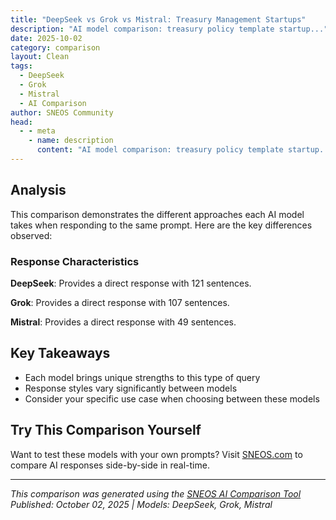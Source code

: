 ```yaml
---
title: "DeepSeek vs Grok vs Mistral: Treasury Management Startups"
description: "AI model comparison: treasury policy template startup..."
date: 2025-10-02
category: comparison
layout: Clean
tags:
  - DeepSeek
  - Grok
  - Mistral
  - AI Comparison
author: SNEOS Community
head:
  - - meta
    - name: description
      content: "AI model comparison: treasury policy template startup..."
---
```


<ChatComparison
  title="DeepSeek vs Grok vs Mistral: Treasury Management Startups"
  prompt="treasury policy template startup"
  :responses='{
    "DeepSeek": "Of course. Here is a comprehensive Treasury Policy Template designed specifically for a startup. It\u0027s structured to be scalable, starting with foundational principles and evolving as the company grows.\n\n### **Important Disclaimer**\nThis template is for informational purposes only and does not constitute legal or financial advice. You should consult with a qualified financial advisor and legal counsel to tailor a policy that fits your specific jurisdiction and business model.\n\n---\n\n## **[Your Startup Name] - Treasury Policy**\n\n**Effective Date:** [Date]\n**Policy Owner:** [CFO/Head of Finance/CEO]\n**Approved By:** [Board of Directors/CEO]\n\n### **1.0 Purpose and Objectives**\n\nThe purpose of this Treasury Policy is to establish a formal framework for managing the financial assets and liabilities of [Your Startup Name]. The primary objectives are to:\n\n*   **Ensure Liquidity:** Maintain sufficient cash and credit facilities to meet all operational and strategic funding requirements.\n*   **Preserve Capital:** Protect the company\u0027s capital from undue financial risk, including fraud, counterparty failure, and market volatility.\n*   **Optimize Returns:** Maximize the return on idle cash within the constraints of safety and liquidity.\n*   **Mitigate Financial Risk:** Identify, assess, and manage key financial risks, including foreign exchange, interest rate, and credit risk.\n*   **Ensure Compliance:** Maintain compliance with all relevant laws, regulations, and internal controls.\n*   **Support Strategic Goals:** Provide a stable and predictable financial foundation to support the company\u0027s growth and strategic initiatives.\n\n### **2.0 Scope**\n\nThis policy applies to all cash, cash equivalents, short-term investments, debt, and financial risk management activities of [Your Startup Name] and its subsidiaries.\n\n### **3.0 Roles and Responsibilities**\n\n*   **Board of Directors:** Has ultimate responsibility for overseeing the company\u0027s financial health. Must review and approve this policy at least annually.\n*   **CEO/CFO:** Has primary responsibility for the implementation and execution of this policy. Authorizes transactions within the limits defined herein.\n*   **Finance Team:** Responsible for the day-to-day execution of treasury operations, including cash positioning, reconciliation, and reporting.\n*   **All Employees:** Must adhere to internal controls, especially those related to expense reporting and corporate card usage.\n\n### **4.0 Cash Management**\n\n#### 4.1 Bank Accounts\n*   All bank accounts must be opened in the name of [Your Startup Name].\n*   Account opening and closing require written approval from the [CFO/CEO].\n*   Primary operating accounts will be held with [e.g., SVB, Mercury, Brex, J.P. Morgan] or other reputable, well-capitalized institutions.\n*   A centralized bank account structure will be maintained to optimize cash pooling and visibility.\n\n#### 4.2 Cash Flow Forecasting\n*   A rolling 13-week cash flow forecast will be maintained and updated weekly.\n*   A long-term (12-18 month) cash flow forecast will be maintained and updated monthly.\n*   The CFO is responsible for presenting the forecast to the executive team and board.\n\n#### 4.3 Liquidity Buffer\n*   The company will maintain a minimum liquidity buffer equivalent to **[3-6] months of projected operating burn rate** in cash or cash equivalents.\n*   The target buffer amount is **[$X]** and will be reviewed quarterly.\n\n### **5.0 Investment Policy**\n\nThe primary goal for investing idle cash is the preservation of capital and maintenance of liquidity. Return on investment is a secondary objective.\n\n#### 5.1 Permissible Investments\n*   **Tier 1 (Highest Safety \u0026 Liquidity):**\n    *   FDIC/NCUA insured demand deposit accounts (up to insured limits).\n    *   U.S. Treasury bills, notes, and bonds.\n    *   Prime money market funds investing exclusively in U.S. government securities.\n*   **Tier 2 (Diversified Safety - requires CFO approval):**\n    *   High-quality commercial paper (rated A-1/P-1 or better).\n    *   Certificates of Deposit (CDs) from top-tier U.S. banks.\n    *   **Note for Startups:** Initially, the policy may restrict all investments to **Tier 1 only** until a larger treasury portfolio is established.\n\n#### 5.2 Prohibited Investments\nThe company is expressly prohibited from investing in:\n*   Equity securities (stocks)\n*   High-yield (junk) bonds\n*   Cryptocurrencies or other digital assets (for treasury purposes)\n*   Derivatives or speculative instruments\n*   Any investment with a maturity greater than **24 months**.\n\n### **6.0 Debt and Financing Management**\n\n*   The company\u0027s debt strategy is to maintain financial flexibility and secure cost-effective funding for growth.\n*   Any new debt commitment, line of credit, or financing arrangement exceeding **[$50,000]** requires prior approval from the Board of Directors.\n*   The company will target a debt-to-equity ratio of no more than **[e.g., 0.5:1]**.\n\n### **7.0 Payment Authorization and Controls**\n\n#### 7.1 Approval Matrix\nAll disbursements require approval based on the following thresholds:\n\n| Payment Amount | Required Approver(s) |\n| :--- | :--- |\n| Up to $5,000 | Manager |\n| $5,001 - $25,000 | Director / VP |\n| $25,001 - $100,000 | CFO |\n| Over $100,000 | CEO \u0026 Board of Directors |\n\n#### 7.2 Segregation of Duties\n*   The individual initiating a payment request shall not be the same individual approving the payment.\n*   Bank account reconciliations shall be performed by someone not involved in the payment initiation or approval process.\n\n### **8.0 Financial Risk Management**\n\n#### 8.1 Counterparty Risk (Bank/Custodian Risk)\n*   No more than **50%** of the company\u0027s total cash and investments shall be held with a single financial institution.\n*   All banking partners must be well-capitalized (e.g., minimum credit rating of [e.g., A-] from a major rating agency, if applicable).\n\n#### 8.2 Foreign Exchange (FX) Risk\n*   *(If applicable)* The company will natural hedge FX risk where possible by matching revenue and expense currencies.\n*   Any hedging of material FX exposure (e.g., \u003E$100,000) requires prior approval from the CFO and a documented strategy.\n\n#### 8.3 Interest Rate Risk\n*   Given the short-term nature of permissible investments, interest rate risk is considered low and will be monitored by the CFO.\n\n#### 8.4 Fraud Risk\n*   All electronic payment protocols (e.g., ACH, wire transfers) must use dual-factor authentication.\n*   Positive pay services will be utilized where available.\n\n### **9.0 Corporate Card and Expense Policy**\n\n*   All corporate cardholders must adhere to the separate **[Company Name] Expense Reimbursement Policy**.\n*   Personal expenses are strictly prohibited on corporate cards.\n*   Expenses must be reported and reconciled within **[30 days]**.\n\n### **10.0 Reporting and Review**\n\n*   **Daily:** Cash position report to the CFO/CEO.\n*   **Weekly:** Updated 13-week cash flow forecast.\n*   **Monthly:** Treasury report to the Board including:\n    *   Cash and investment balances.\n    *   Cash burn rate and runway.\n    *   Compliance with this policy.\n    *   Status of key treasury initiatives.\n\nThis Treasury Policy shall be formally reviewed and re-approved by the Board of Directors at least **annually**, or more frequently if business conditions change significantly.\n\n---\n\n### **Getting Started: A Phased Approach for Your Startup**\n\n1.  **Phase 1: Survival (Pre-Seed/Seed)**\n    *   **Focus:** Don\u0027t run out of cash.\n    *   **Actions:** Open one main operating account. Implement the *Payment Authorization Matrix* (even if it\u0027s just Founder approval for everything). Start a simple weekly cash forecast in a spreadsheet. **This policy itself is a huge step forward.**\n\n2.  **Phase 2: Stability (Series A)**\n    *   **Focus:** Build processes and controls.\n    *   **Actions:** Formalize this policy with your board. Open a second bank account for redundancy. Start investing idle cash in Tier 1 instruments (e.g., Treasury money market funds). Implement an expense management tool (like Ramp, Brex, or Expensify).\n\n3.  **Phase 3: Scale (Series B and Beyond)**\n    *   **Focus:** Optimize and professionalize.\n    *   **Actions:** Consider a multi-bank structure with cash concentration. Explore more sophisticated investment options (Tier 2). Formalize FX hedging if international expansion occurs. Potentially hire a dedicated Treasury Manager.",
    "Grok": "Creating a treasury policy for a startup is an essential step to manage financial resources effectively, ensure liquidity, mitigate risks, and comply with regulatory requirements. Below is a **Treasury Policy Template** tailored for a startup. You can customize it based on your startup\u0027s specific needs, industry, size, and financial strategy.\n\n---\n\n# Treasury Policy for [Startup Name]\n\n**Effective Date**: [Insert Date]  \n**Last Revised**: [Insert Date]  \n**Approved By**: [Board of Directors/CEO/CFO Name]\n\n---\n\n## 1. Purpose\nThe purpose of this Treasury Policy is to establish a framework for the management of [Startup Name]\u0027s financial resources, including cash, investments, debt, and financial risks. This policy aims to ensure the company\u0027s liquidity, safeguard assets, optimize returns on idle funds, and comply with applicable laws and regulations.\n\n---\n\n## 2. Scope\nThis policy applies to all financial activities related to cash management, investments, banking relationships, debt management, and foreign exchange (if applicable) conducted by [Startup Name]. It covers all employees, contractors, and third parties involved in financial decision-making or transactions on behalf of the company.\n\n---\n\n## 3. Objectives\nThe treasury function at [Startup Name] will focus on the following objectives:\n- **Liquidity Management**: Ensuring sufficient cash is available to meet operational and strategic needs.\n- **Risk Mitigation**: Minimizing financial risks, including currency, interest rate, and counterparty risks.\n- **Cost Efficiency**: Optimizing banking fees, transaction costs, and funding costs.\n- **Asset Protection**: Safeguarding the company\u0027s financial assets through prudent investment and cash management practices.\n- **Regulatory Compliance**: Adhering to relevant laws, tax regulations, and accounting standards.\n\n---\n\n## 4. Roles and Responsibilities\n### 4.1 Treasury Oversight\n- The [CFO/Finance Lead/Founder] is responsible for overseeing the treasury function and ensuring compliance with this policy.\n- Major financial decisions (e.g., investments above [specific threshold], borrowing, or foreign exchange transactions) must be approved by [Board of Directors/CEO/CFO].\n\n### 4.2 Delegation of Authority\n- Day-to-day treasury operations may be delegated to [specific role, e.g., Finance Manager], with limits on transaction amounts as follows:\n  - Cash transactions up to [$X] can be approved by [Role].\n  - Transactions above [$X] require approval from [CFO/CEO].\n- All transactions must be documented and reported monthly to [CFO/Board].\n\n---\n\n## 5. Cash Management\n### 5.1 Cash Flow Forecasting\n- A monthly cash flow forecast will be prepared by [Finance Team] to predict cash inflows and outflows for the next [3-6 months].\n- The forecast will be reviewed and updated [weekly/monthly] to reflect changing business conditions.\n\n### 5.2 Bank Accounts\n- All bank accounts must be opened in the name of [Startup Name] and approved by [CFO/CEO].\n- Separate accounts will be maintained for operational expenses, payroll, and reserve funds (if applicable).\n- Authorized signatories for bank accounts will be limited to [specific roles, e.g., CFO and CEO], with dual signatures required for transactions above [$X].\n\n### 5.3 Cash Reserves\n- The company will maintain a minimum cash reserve equivalent to [X months] of operating expenses to cover unforeseen expenses or revenue shortfalls.\n- Excess cash beyond immediate needs may be invested per the guidelines in Section 6.\n\n---\n\n## 6. Investment Guidelines\n### 6.1 Investment Objectives\n- The primary objective of investments is capital preservation, followed by liquidity and return on investment.\n- Investments will prioritize safety over speculative gains.\n\n### 6.2 Approved Investment Instruments\n- Excess funds may be invested in low-risk instruments such as:\n  - Bank fixed deposits.\n  - Treasury bills or government bonds.\n  - Money market funds with high credit ratings.\n- Speculative investments (e.g., cryptocurrencies, stocks, or derivatives) are prohibited unless explicitly approved by [Board of Directors].\n\n### 6.3 Investment Limits\n- No more than [X%] of total cash reserves will be invested in a single instrument or with a single counterparty.\n- Investment decisions above [$X] must be approved by [CFO/Board].\n\n---\n\n## 7. Debt Management\n### 7.1 Borrowing Policy\n- Borrowing will only be undertaken to fund critical business needs, such as working capital or capital expenditures, and must be approved by [CFO/Board].\n- The company will prioritize low-cost borrowing options and avoid over-leveraging.\n\n### 7.2 Debt Limits\n- Total debt will not exceed [X%] of annual revenue or [specific financial ratio, e.g., Debt-to-Equity ratio of Y:1] unless approved by [Board of Directors].\n\n### 7.3 Repayment and Monitoring\n- A repayment schedule will be established for all loans, with regular updates provided to [CFO/Board].\n- Interest rate risks will be monitored, and fixed-rate loans will be preferred where possible.\n\n---\n\n## 8. Financial Risk Management\n### 8.1 Foreign Exchange Risk (if applicable)\n- If the company operates in multiple currencies, foreign exchange exposure will be monitored regularly.\n- Hedging instruments (e.g., forward contracts) may be used to mitigate currency risks, subject to [CFO/Board] approval.\n\n### 8.2 Interest Rate Risk\n- Exposure to fluctuating interest rates on loans or investments will be minimized by prioritizing fixed-rate instruments.\n\n### 8.3 Counterparty Risk\n- The company will only engage with reputable financial institutions with a minimum credit rating of [e.g., A or equivalent].\n- Regular reviews of counterparty exposure will be conducted by [Finance Team].\n\n---\n\n## 9. Banking Relationships\n- The company will maintain relationships with at least [X] banks to diversify risk and ensure access to banking services.\n- Banking partners will be reviewed annually based on fees, service quality, and financial stability.\n- All banking agreements must be approved by [CFO/CEO].\n\n---\n\n## 10. Reporting and Compliance\n### 10.1 Financial Reporting\n- A monthly treasury report will be prepared by [Finance Team] and submitted to [CFO/Board]. The report will include:\n  - Cash balances and cash flow forecasts.\n  - Investment portfolio summary.\n  - Debt repayment status.\n  - Any financial risks or issues.\n\n### 10.2 Audit and Review\n- Treasury operations will be subject to an annual internal review or external audit to ensure compliance with this policy.\n- This policy will be reviewed annually or as needed to adapt to the company\u0027s growth and changing financial needs.\n\n### 10.3 Regulatory Compliance\n- All treasury activities must comply with local laws, tax regulations, and accounting standards (e.g., GAAP or IFRS).\n- Any non-compliance issues must be reported immediately to [CFO/Board].\n\n---\n\n## 11. Policy Violations\n- Any violation of this policy will be investigated by [CFO/Board], and appropriate disciplinary action will be taken, including potential termination of employment or legal action if fraud or misconduct is involved.\n\n---\n\n## 12. Approval\nThis Treasury Policy has been approved by:\n\n**Name**: [CEO/CFO Name]  \n**Title**: [Title]  \n**Date**: [Insert Date]  \n\n**Name**: [Board Member Name, if applicable]  \n**Title**: [Title]  \n**Date**: [Insert Date]\n\n---\n\n## 13. Appendices (Optional)\n- Appendix A: List of Authorized Signatories for Bank Accounts.\n- Appendix B: Approved Banking Partners.\n- Appendix C: Investment Approval Form Template.\n\n---\n\nThis template provides a comprehensive framework for managing a startup\u0027s treasury operations. However, startups often have unique needs, so consider consulting with a financial advisor, accountant, or legal counsel to ensure the policy aligns with your specific circumstances and complies with local regulations. Additionally, as your startup grows, you may need to update this policy to accommodate new financial instruments, international operations, or increased complexity.",
    "Mistral": "Creating a treasury policy for a startup is crucial for managing financial resources effectively. Below is a template that you can customize to fit your startup\u0027s specific needs:\n\n---\n\n### [Startup Name] Treasury Policy\n\n#### 1. Purpose\nThe purpose of this Treasury Policy is to establish guidelines for the management of [Startup Name]\u0027s financial resources, ensuring the efficient and effective use of funds to support the company\u0027s growth and sustainability.\n\n#### 2. Scope\nThis policy applies to all financial transactions, cash management, investments, and financial reporting activities within [Startup Name].\n\n#### 3. Objectives\n- **Liquidity Management:** Ensure that the company has sufficient liquidity to meet its short-term and long-term obligations.\n- **Risk Management:** Minimize financial risks associated with cash management, investments, and financial transactions.\n- **Compliance:** Ensure compliance with all relevant laws, regulations, and internal controls.\n- **Transparency:** Maintain transparency and accountability in all financial transactions and reporting.\n\n#### 4. Responsibilities\n- **Chief Financial Officer (CFO):** Overall responsibility for the implementation and oversight of the Treasury Policy.\n- **Treasury Manager:** Day-to-day management of treasury activities, including cash management, investments, and financial reporting.\n- **Accounting Team:** Assist in financial reporting, reconciliation, and compliance with accounting standards.\n- **Board of Directors:** Approval of the Treasury Policy and oversight of its implementation.\n\n#### 5. Cash Management\n- **Cash Flow Forecasting:** Regularly prepare and update cash flow forecasts to ensure adequate liquidity.\n- **Cash Collection:** Implement efficient processes for collecting receivables and managing cash inflows.\n- **Cash Disbursements:** Establish controls for authorizing and monitoring cash disbursements.\n- **Bank Accounts:** Maintain appropriate bank accounts and ensure proper reconciliation of bank statements.\n\n#### 6. Investment Policy\n- **Investment Objectives:** Aim to preserve capital, maintain liquidity, and achieve a reasonable return on investments.\n- **Investment Guidelines:** Define the types of investments allowed (e.g., government securities, money market funds, corporate bonds) and the risk tolerance for each.\n- **Investment Limits:** Set limits on the amount of funds that can be invested in each type of asset.\n- **Investment Review:** Regularly review the investment portfolio to ensure it aligns with the investment objectives and guidelines.\n\n#### 7. Risk Management\n- **Credit Risk:** Implement measures to assess and manage credit risk associated with customers and suppliers.\n- **Market Risk:** Monitor and manage risks related to changes in interest rates, exchange rates, and other market conditions.\n- **Operational Risk:** Establish controls to mitigate operational risks, including fraud and errors in financial transactions.\n\n#### 8. Financial Reporting\n- **Accuracy:** Ensure that all financial transactions are accurately recorded and reported.\n- **Timeliness:** Prepare and submit financial reports in a timely manner.\n- **Compliance:** Adhere to all relevant accounting standards and regulatory requirements.\n\n#### 9. Internal Controls\n- **Segregation of Duties:** Ensure that duties are segregated to prevent errors and fraud.\n- **Authorization Levels:** Establish clear authorization levels for financial transactions.\n- **Audit:** Conduct regular internal audits to ensure compliance with the Treasury Policy and identify areas for improvement.\n\n#### 10. Review and Approval\n- **Policy Review:** Review the Treasury Policy annually to ensure it remains relevant and effective.\n- **Approval:** This policy must be approved by the Board of Directors and reviewed by the CFO and Treasury Manager.\n\n#### 11. Effective Date\nThis policy is effective as of [Date].\n\n#### 12. Revision History\n- **Version 1.0:** [Date] - Initial Policy\n- **Version 1.1:** [Date] - [Description of Changes]\n\n---\n\n### Signatures\n\n**Approved by:**\n\n**Chief Financial Officer:**\n_________________________\n[Name]\n[Date]\n\n**Board of Directors:**\n_________________________\n[Name]\n[Date]\n\n---\n\nThis template provides a comprehensive framework for managing your startup\u0027s treasury activities. Customize it to fit your specific needs and ensure it aligns with your company\u0027s goals and regulatory requirements."
  }'
  published-date="11:53"
/>

## Analysis

This comparison demonstrates the different approaches each AI model takes when responding to the same prompt. Here are the key differences observed:

### Response Characteristics

**DeepSeek**: Provides a direct response with 121 sentences. 

**Grok**: Provides a direct response with 107 sentences. 

**Mistral**: Provides a direct response with 49 sentences. 

## Key Takeaways

- Each model brings unique strengths to this type of query
- Response styles vary significantly between models
- Consider your specific use case when choosing between these models

## Try This Comparison Yourself

Want to test these models with your own prompts? Visit [SNEOS.com](https://sneos.com) to compare AI responses side-by-side in real-time.

---

*This comparison was generated using the [SNEOS AI Comparison Tool](https://sneos.com)*
*Published: October 02, 2025 | Models: DeepSeek, Grok, Mistral*
